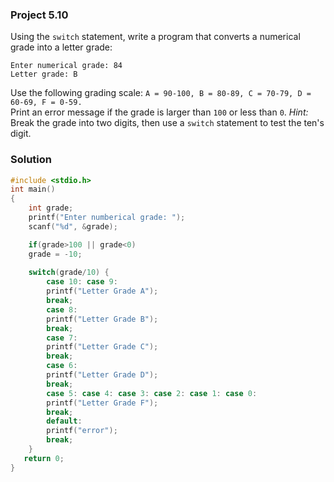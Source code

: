 ### Project 5.10

Using the `switch` statement, write a program that converts a numerical grade into a letter grade:
```
Enter numerical grade: 84
Letter grade: B
```
Use the following grading scale: `A = 90-100, B = 80-89, C = 70-79, D = 60-69, F = 0-59.`   
Print an error message if the grade is larger than `100` or less than `0`. *Hint:* Break the grade into two digits, then use a `switch` statement to test the ten's digit.

### Solution
```c
#include <stdio.h>
int main()
{
    int grade;
    printf("Enter numberical grade: ");
    scanf("%d", &grade);

    if(grade>100 || grade<0)
    grade = -10;
  
    switch(grade/10) {
        case 10: case 9:
        printf("Letter Grade A");
        break;
        case 8:
        printf("Letter Grade B");
        break;
        case 7:
        printf("Letter Grade C");
        break;
        case 6:
        printf("Letter Grade D");
        break;
        case 5: case 4: case 3: case 2: case 1: case 0:
        printf("Letter Grade F");
        break;
        default:
        printf("error");
        break;
    }
   return 0;
}
```
